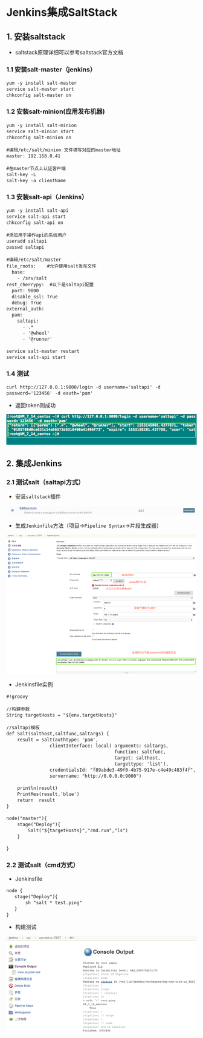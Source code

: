 # Jenkins集成SaltStack

## 1. 安装saltstack

* saltstack原理详细可以参考saltstack官方文档

### 1.1 安装salt-master（jenkins）

```
yum -y install salt-master
service salt-master start
chkconfig salt-master on
```

### 1.2 安装salt-minion(应用发布机器)

```
yum -y install salt-minion
service salt-minion start
chkconfig salt-minion on

#编辑/etc/salt/minion 文件填写对应的master地址
master: 192.168.0.41

#在master节点上认证客户端
salt-key -L 
salt-key -a clientName
```
### 1.3 安装salt-api（Jenkins）

```
yum -y install salt-api
service salt-api start
chkconfig salt-api on

#添加用于操作api的系统用户
useradd saltapi
passwd saltapi 

#编辑/etc/salt/master 
file_roots:    #允许使用salt发布文件
  base:
    - /srv/salt
rest_cherrypy:  #以下是saltapi配置
  port: 9000
  disable_ssl: True
  debug: True
external_auth:  
  pam:  
    saltapi:  
      - .*  
      - '@wheel'  
      - '@runner'

service salt-master restart 
service salt-api start
```
### 1.4 测试

```
curl http://127.0.0.1:9000/login -d username='saltapi' -d password='123456' -d eauth='pam'
```

* 返回token则成功 

![Alt Image Text](images/11_1.png "body image") 

## 2. 集成Jenkins

### 2.1 测试salt（saltapi方式）

* 安装`saltstack`插件 

![Alt Image Text](images/11_2.png "body image") 

* 生成`Jenkinfile`方法（项目->`Pipeline Syntax`->片段生成器）

![Alt Image Text](images/11_3.png "body image") 

* Jenkinsfile实例

```
#!groovy

//构建参数
String targetHosts = "${env.targetHosts}"

//saltapi模板
def Salt(salthost,saltfunc,saltargs) {
    result = salt(authtype: 'pam', 
                clientInterface: local( arguments: saltargs,
                                        function: saltfunc, 
                                        target: salthost, 
                                        targettype: 'list'),
                credentialsId: "f89abde3-49f0-4b75-917e-c4e49c483f4f", 
                servername: "http://0.0.0.0:9000")
   
    println(result)
    PrintMes(result,'blue')
    return  result
}

node("master"){
    stage("Deploy"){
        Salt("${targetHosts}","cmd.run","ls")
    }

}
```

### 2.2 测试salt（cmd方式）

* Jenkinsfile

```
node {
   stage("Deploy"){
       sh "salt * test.ping"
   }
}
```

* 构建测试

![Alt Image Text](images/11_4.png "body image") 





